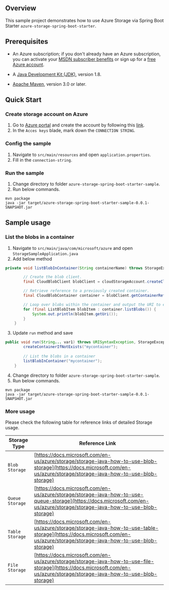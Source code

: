 ## Overview
This sample project demonstrates how to use Azure Storage via Spring Boot Starter `azure-storage-spring-boot-starter`. 

## Prerequisites

* An Azure subscription; if you don't already have an Azure subscription, you can activate your [MSDN subscriber benefits](https://azure.microsoft.com/en-us/pricing/member-offers/msdn-benefits-details/) or sign up for a [free Azure account](https://azure.microsoft.com/en-us/free/).

* A [Java Development Kit (JDK)](http://www.oracle.com/technetwork/java/javase/downloads/), version 1.8.

* [Apache Maven](http://maven.apache.org/), version 3.0 or later.

## Quick Start

### Create storage account on Azure

1. Go to [Azure portal](https://portal.azure.com/) and create the account by following this [link](https://docs.microsoft.com/en-us/azure/storage/storage-create-storage-account). 
2. In the `Acces keys` blade, mark down the `CONNECTION STRING`.
                                                                                                                                  
### Config the sample

1. Navigate to `src/main/resources` and open `application.properties`.
2. Fill in the `connection-string`. 

### Run the sample

1. Change directory to folder `azure-storage-spring-boot-starter-sample`.
2. Run below commands. 

```
mvn package
java -jar target/azure-storage-spring-boot-starter-sample-0.0.1-SNAPSHOT.jar
```

## Sample usage 

### List the blobs in a container

1. Navigate to `src/main/java/com/microsoft/azure` and open `StorageSampleApplication.java`
2. Add below method

```java
private void listBlobInContainer(String containerName) throws StorageException, URISyntaxException {

        // Create the blob client.
        final CloudBlobClient blobClient = cloudStorageAccount.createCloudBlobClient();

        // Retrieve reference to a previously created container.
        final CloudBlobContainer container = blobClient.getContainerReference(containerName);

        // Loop over blobs within the container and output the URI to each of them.
        for (final ListBlobItem blobItem : container.listBlobs()) {
            System.out.println(blobItem.getUri());
        }
    }
```
3. Update `run` method and save

```java
public void run(String... var1) throws URISyntaxException, StorageException, IOException {
        createContainerIfNotExists("mycontainer");
        
        // List the blobs in a container
        listBlobInContainer("mycontainer");
    }
```

4. Change directory to folder `azure-storage-spring-boot-starter-sample`.
5. Run below commands. 

```
mvn package
java -jar target/azure-storage-spring-boot-starter-sample-0.0.1-SNAPSHOT.jar
```

### More usage

Please check the following table for reference links of detailed Storage usage. 

Storage Type | Reference Link
--- | ---
`Blob Storage` | [https://docs.microsoft.com/en-us/azure/storage/storage-java-how-to-use-blob-storage](https://docs.microsoft.com/en-us/azure/storage/storage-java-how-to-use-blob-storage)
`Queue Storage` | [https://docs.microsoft.com/en-us/azure/storage/storage-java-how-to-use-queue-storage](https://docs.microsoft.com/en-us/azure/storage/storage-java-how-to-use-blob-storage)
`Table Storage` | [https://docs.microsoft.com/en-us/azure/storage/storage-java-how-to-use-table-storage](https://docs.microsoft.com/en-us/azure/storage/storage-java-how-to-use-blob-storage)
`File Storage` | [https://docs.microsoft.com/en-us/azure/storage/storage-java-how-to-use-file-storage](https://docs.microsoft.com/en-us/azure/storage/storage-java-how-to-use-blob-storage)








